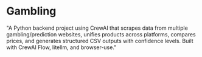 # Gambling
"A Python backend project using CrewAI that scrapes data from multiple gambling/prediction websites, unifies products across platforms, compares prices, and generates structured CSV outputs with confidence levels. Built with CrewAI Flow, litellm, and browser-use."
